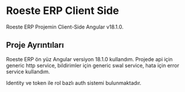 # Roeste ERP Client Side

Roeste ERP Projemin Client-Side Angular v18.1.0.

## Proje Ayrıntıları

Roeste ERP ön yüz Angular versiyon 18.1.0 kullandım. Projede api için generic http service,
bildirimler için generic swal service, hata için error service kullandım.

Identity ve token ile rol bazlı auth sistemi bulunmaktadır.
